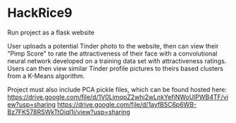 # HackRice9

Run project as a flask website

User uploads a potential Tinder photo to the website, then can view their "Pimp Score" to rate the attractiveness of their face with a convolutional neural network developed on a training data set with attractiveness ratings.  Users can then view similar Tinder profile pictures to theirs based clusters from a K-Means algorithm.

Project must also include PCA pickle files, which can be found hosted here:
https://drive.google.com/file/d/1V0LjmqpZ2whi2wLnkYefjNWoUlPWB4TF/view?usp=sharing
https://drive.google.com/file/d/1ayfB5C6p6WB-Bz7FK578RSWkTtOiql1i/view?usp=sharing

